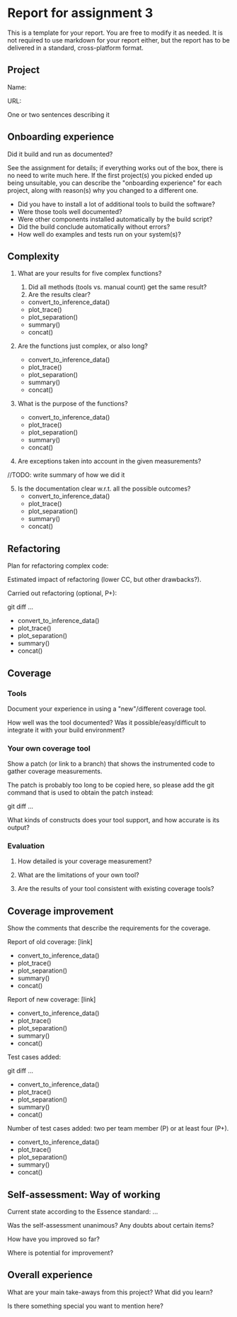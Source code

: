 # Report for assignment 3

This is a template for your report. You are free to modify it as needed.
It is not required to use markdown for your report either, but the report
has to be delivered in a standard, cross-platform format.

## Project

Name:

URL:

One or two sentences describing it

## Onboarding experience

Did it build and run as documented?

See the assignment for details; if everything works out of the box,
there is no need to write much here. If the first project(s) you picked
ended up being unsuitable, you can describe the "onboarding experience"
for each project, along with reason(s) why you changed to a different one.

- Did you have to install a lot of additional tools to build the software?
- Were those tools well documented?
- Were other components installed automatically by the build script?
- Did the build conclude automatically without errors?
- How well do examples and tests run on your system(s)?

## Complexity

1. What are your results for five complex functions?

   1. Did all methods (tools vs. manual count) get the same result?
   2. Are the results clear?

   - convert_to_inference_data()
   - plot_trace()
   - plot_separation()
   - summary()
   - concat()

2. Are the functions just complex, or also long?
   - convert_to_inference_data()
   - plot_trace()
   - plot_separation()
   - summary()
   - concat()
3. What is the purpose of the functions?
   - convert_to_inference_data()
   - plot_trace()
   - plot_separation()
   - summary()
   - concat()
4. Are exceptions taken into account in the given measurements?

//TODO: write summary of how we did it

5. Is the documentation clear w.r.t. all the possible outcomes?
   - convert_to_inference_data()
   - plot_trace()
   - plot_separation()
   - summary()
   - concat()

## Refactoring

Plan for refactoring complex code:

Estimated impact of refactoring (lower CC, but other drawbacks?).

Carried out refactoring (optional, P+):

git diff ...

- convert_to_inference_data()
- plot_trace()
- plot_separation()
- summary()
- concat()

## Coverage

### Tools

Document your experience in using a "new"/different coverage tool.

How well was the tool documented? Was it possible/easy/difficult to
integrate it with your build environment?

### Your own coverage tool

Show a patch (or link to a branch) that shows the instrumented code to
gather coverage measurements.

The patch is probably too long to be copied here, so please add
the git command that is used to obtain the patch instead:

git diff ...

What kinds of constructs does your tool support, and how accurate is
its output?

### Evaluation

1. How detailed is your coverage measurement?

2. What are the limitations of your own tool?

3. Are the results of your tool consistent with existing coverage tools?

## Coverage improvement

Show the comments that describe the requirements for the coverage.

Report of old coverage: [link]

- convert_to_inference_data()
- plot_trace()
- plot_separation()
- summary()
- concat()

Report of new coverage: [link]

- convert_to_inference_data()
- plot_trace()
- plot_separation()
- summary()
- concat()

Test cases added:

git diff ...

- convert_to_inference_data()
- plot_trace()
- plot_separation()
- summary()
- concat()

Number of test cases added: two per team member (P) or at least four (P+).

- convert_to_inference_data()
- plot_trace()
- plot_separation()
- summary()
- concat()

## Self-assessment: Way of working

Current state according to the Essence standard: ...

Was the self-assessment unanimous? Any doubts about certain items?

How have you improved so far?

Where is potential for improvement?

## Overall experience

What are your main take-aways from this project? What did you learn?

Is there something special you want to mention here?
